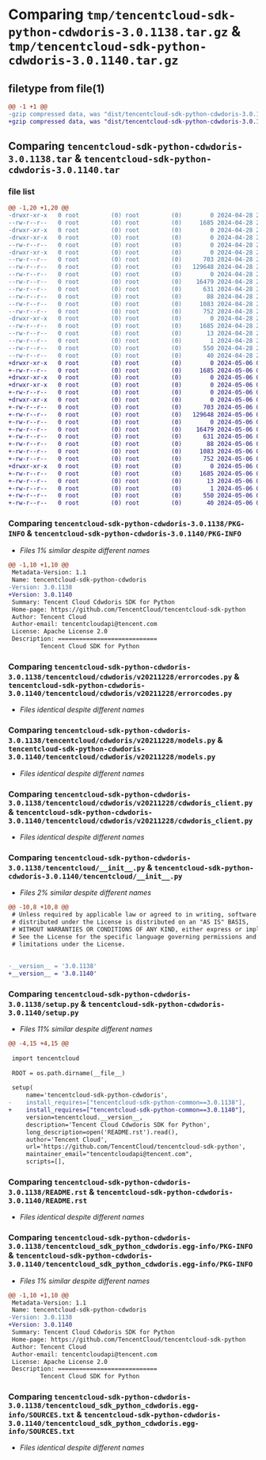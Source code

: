 # Comparing `tmp/tencentcloud-sdk-python-cdwdoris-3.0.1138.tar.gz` & `tmp/tencentcloud-sdk-python-cdwdoris-3.0.1140.tar.gz`

## filetype from file(1)

```diff
@@ -1 +1 @@
-gzip compressed data, was "dist/tencentcloud-sdk-python-cdwdoris-3.0.1138.tar", last modified: Sun Apr 28 20:34:25 2024, max compression
+gzip compressed data, was "dist/tencentcloud-sdk-python-cdwdoris-3.0.1140.tar", last modified: Mon May  6 08:04:36 2024, max compression
```

## Comparing `tencentcloud-sdk-python-cdwdoris-3.0.1138.tar` & `tencentcloud-sdk-python-cdwdoris-3.0.1140.tar`

### file list

```diff
@@ -1,20 +1,20 @@
-drwxr-xr-x   0 root         (0) root         (0)        0 2024-04-28 20:34:25.000000 tencentcloud-sdk-python-cdwdoris-3.0.1138/
--rw-r--r--   0 root         (0) root         (0)     1685 2024-04-28 20:34:25.000000 tencentcloud-sdk-python-cdwdoris-3.0.1138/PKG-INFO
-drwxr-xr-x   0 root         (0) root         (0)        0 2024-04-28 20:34:25.000000 tencentcloud-sdk-python-cdwdoris-3.0.1138/tencentcloud/
-drwxr-xr-x   0 root         (0) root         (0)        0 2024-04-28 20:34:25.000000 tencentcloud-sdk-python-cdwdoris-3.0.1138/tencentcloud/cdwdoris/
--rw-r--r--   0 root         (0) root         (0)        0 2024-04-28 20:34:25.000000 tencentcloud-sdk-python-cdwdoris-3.0.1138/tencentcloud/cdwdoris/__init__.py
-drwxr-xr-x   0 root         (0) root         (0)        0 2024-04-28 20:34:25.000000 tencentcloud-sdk-python-cdwdoris-3.0.1138/tencentcloud/cdwdoris/v20211228/
--rw-r--r--   0 root         (0) root         (0)      703 2024-04-28 20:34:25.000000 tencentcloud-sdk-python-cdwdoris-3.0.1138/tencentcloud/cdwdoris/v20211228/errorcodes.py
--rw-r--r--   0 root         (0) root         (0)   129648 2024-04-28 20:34:25.000000 tencentcloud-sdk-python-cdwdoris-3.0.1138/tencentcloud/cdwdoris/v20211228/models.py
--rw-r--r--   0 root         (0) root         (0)        0 2024-04-28 20:34:25.000000 tencentcloud-sdk-python-cdwdoris-3.0.1138/tencentcloud/cdwdoris/v20211228/__init__.py
--rw-r--r--   0 root         (0) root         (0)    16479 2024-04-28 20:34:25.000000 tencentcloud-sdk-python-cdwdoris-3.0.1138/tencentcloud/cdwdoris/v20211228/cdwdoris_client.py
--rw-r--r--   0 root         (0) root         (0)      631 2024-04-28 20:34:25.000000 tencentcloud-sdk-python-cdwdoris-3.0.1138/tencentcloud/__init__.py
--rw-r--r--   0 root         (0) root         (0)       88 2024-04-28 20:34:25.000000 tencentcloud-sdk-python-cdwdoris-3.0.1138/setup.cfg
--rw-r--r--   0 root         (0) root         (0)     1083 2024-04-28 20:34:25.000000 tencentcloud-sdk-python-cdwdoris-3.0.1138/setup.py
--rw-r--r--   0 root         (0) root         (0)      752 2024-04-28 20:34:25.000000 tencentcloud-sdk-python-cdwdoris-3.0.1138/README.rst
-drwxr-xr-x   0 root         (0) root         (0)        0 2024-04-28 20:34:25.000000 tencentcloud-sdk-python-cdwdoris-3.0.1138/tencentcloud_sdk_python_cdwdoris.egg-info/
--rw-r--r--   0 root         (0) root         (0)     1685 2024-04-28 20:34:25.000000 tencentcloud-sdk-python-cdwdoris-3.0.1138/tencentcloud_sdk_python_cdwdoris.egg-info/PKG-INFO
--rw-r--r--   0 root         (0) root         (0)       13 2024-04-28 20:34:25.000000 tencentcloud-sdk-python-cdwdoris-3.0.1138/tencentcloud_sdk_python_cdwdoris.egg-info/top_level.txt
--rw-r--r--   0 root         (0) root         (0)        1 2024-04-28 20:34:25.000000 tencentcloud-sdk-python-cdwdoris-3.0.1138/tencentcloud_sdk_python_cdwdoris.egg-info/dependency_links.txt
--rw-r--r--   0 root         (0) root         (0)      550 2024-04-28 20:34:25.000000 tencentcloud-sdk-python-cdwdoris-3.0.1138/tencentcloud_sdk_python_cdwdoris.egg-info/SOURCES.txt
--rw-r--r--   0 root         (0) root         (0)       40 2024-04-28 20:34:25.000000 tencentcloud-sdk-python-cdwdoris-3.0.1138/tencentcloud_sdk_python_cdwdoris.egg-info/requires.txt
+drwxr-xr-x   0 root         (0) root         (0)        0 2024-05-06 08:04:36.000000 tencentcloud-sdk-python-cdwdoris-3.0.1140/
+-rw-r--r--   0 root         (0) root         (0)     1685 2024-05-06 08:04:36.000000 tencentcloud-sdk-python-cdwdoris-3.0.1140/PKG-INFO
+drwxr-xr-x   0 root         (0) root         (0)        0 2024-05-06 08:04:36.000000 tencentcloud-sdk-python-cdwdoris-3.0.1140/tencentcloud/
+drwxr-xr-x   0 root         (0) root         (0)        0 2024-05-06 08:04:36.000000 tencentcloud-sdk-python-cdwdoris-3.0.1140/tencentcloud/cdwdoris/
+-rw-r--r--   0 root         (0) root         (0)        0 2024-05-06 08:04:36.000000 tencentcloud-sdk-python-cdwdoris-3.0.1140/tencentcloud/cdwdoris/__init__.py
+drwxr-xr-x   0 root         (0) root         (0)        0 2024-05-06 08:04:36.000000 tencentcloud-sdk-python-cdwdoris-3.0.1140/tencentcloud/cdwdoris/v20211228/
+-rw-r--r--   0 root         (0) root         (0)      703 2024-05-06 08:04:36.000000 tencentcloud-sdk-python-cdwdoris-3.0.1140/tencentcloud/cdwdoris/v20211228/errorcodes.py
+-rw-r--r--   0 root         (0) root         (0)   129648 2024-05-06 08:04:36.000000 tencentcloud-sdk-python-cdwdoris-3.0.1140/tencentcloud/cdwdoris/v20211228/models.py
+-rw-r--r--   0 root         (0) root         (0)        0 2024-05-06 08:04:36.000000 tencentcloud-sdk-python-cdwdoris-3.0.1140/tencentcloud/cdwdoris/v20211228/__init__.py
+-rw-r--r--   0 root         (0) root         (0)    16479 2024-05-06 08:04:36.000000 tencentcloud-sdk-python-cdwdoris-3.0.1140/tencentcloud/cdwdoris/v20211228/cdwdoris_client.py
+-rw-r--r--   0 root         (0) root         (0)      631 2024-05-06 08:04:36.000000 tencentcloud-sdk-python-cdwdoris-3.0.1140/tencentcloud/__init__.py
+-rw-r--r--   0 root         (0) root         (0)       88 2024-05-06 08:04:36.000000 tencentcloud-sdk-python-cdwdoris-3.0.1140/setup.cfg
+-rw-r--r--   0 root         (0) root         (0)     1083 2024-05-06 08:04:36.000000 tencentcloud-sdk-python-cdwdoris-3.0.1140/setup.py
+-rw-r--r--   0 root         (0) root         (0)      752 2024-05-06 08:04:36.000000 tencentcloud-sdk-python-cdwdoris-3.0.1140/README.rst
+drwxr-xr-x   0 root         (0) root         (0)        0 2024-05-06 08:04:36.000000 tencentcloud-sdk-python-cdwdoris-3.0.1140/tencentcloud_sdk_python_cdwdoris.egg-info/
+-rw-r--r--   0 root         (0) root         (0)     1685 2024-05-06 08:04:36.000000 tencentcloud-sdk-python-cdwdoris-3.0.1140/tencentcloud_sdk_python_cdwdoris.egg-info/PKG-INFO
+-rw-r--r--   0 root         (0) root         (0)       13 2024-05-06 08:04:36.000000 tencentcloud-sdk-python-cdwdoris-3.0.1140/tencentcloud_sdk_python_cdwdoris.egg-info/top_level.txt
+-rw-r--r--   0 root         (0) root         (0)        1 2024-05-06 08:04:36.000000 tencentcloud-sdk-python-cdwdoris-3.0.1140/tencentcloud_sdk_python_cdwdoris.egg-info/dependency_links.txt
+-rw-r--r--   0 root         (0) root         (0)      550 2024-05-06 08:04:36.000000 tencentcloud-sdk-python-cdwdoris-3.0.1140/tencentcloud_sdk_python_cdwdoris.egg-info/SOURCES.txt
+-rw-r--r--   0 root         (0) root         (0)       40 2024-05-06 08:04:36.000000 tencentcloud-sdk-python-cdwdoris-3.0.1140/tencentcloud_sdk_python_cdwdoris.egg-info/requires.txt
```

### Comparing `tencentcloud-sdk-python-cdwdoris-3.0.1138/PKG-INFO` & `tencentcloud-sdk-python-cdwdoris-3.0.1140/PKG-INFO`

 * *Files 1% similar despite different names*

```diff
@@ -1,10 +1,10 @@
 Metadata-Version: 1.1
 Name: tencentcloud-sdk-python-cdwdoris
-Version: 3.0.1138
+Version: 3.0.1140
 Summary: Tencent Cloud Cdwdoris SDK for Python
 Home-page: https://github.com/TencentCloud/tencentcloud-sdk-python
 Author: Tencent Cloud
 Author-email: tencentcloudapi@tencent.com
 License: Apache License 2.0
 Description: ============================
         Tencent Cloud SDK for Python
```

### Comparing `tencentcloud-sdk-python-cdwdoris-3.0.1138/tencentcloud/cdwdoris/v20211228/errorcodes.py` & `tencentcloud-sdk-python-cdwdoris-3.0.1140/tencentcloud/cdwdoris/v20211228/errorcodes.py`

 * *Files identical despite different names*

### Comparing `tencentcloud-sdk-python-cdwdoris-3.0.1138/tencentcloud/cdwdoris/v20211228/models.py` & `tencentcloud-sdk-python-cdwdoris-3.0.1140/tencentcloud/cdwdoris/v20211228/models.py`

 * *Files identical despite different names*

### Comparing `tencentcloud-sdk-python-cdwdoris-3.0.1138/tencentcloud/cdwdoris/v20211228/cdwdoris_client.py` & `tencentcloud-sdk-python-cdwdoris-3.0.1140/tencentcloud/cdwdoris/v20211228/cdwdoris_client.py`

 * *Files identical despite different names*

### Comparing `tencentcloud-sdk-python-cdwdoris-3.0.1138/tencentcloud/__init__.py` & `tencentcloud-sdk-python-cdwdoris-3.0.1140/tencentcloud/__init__.py`

 * *Files 2% similar despite different names*

```diff
@@ -10,8 +10,8 @@
 # Unless required by applicable law or agreed to in writing, software
 # distributed under the License is distributed on an "AS IS" BASIS,
 # WITHOUT WARRANTIES OR CONDITIONS OF ANY KIND, either express or implied.
 # See the License for the specific language governing permissions and
 # limitations under the License.
 
 
-__version__ = '3.0.1138'
+__version__ = '3.0.1140'
```

### Comparing `tencentcloud-sdk-python-cdwdoris-3.0.1138/setup.py` & `tencentcloud-sdk-python-cdwdoris-3.0.1140/setup.py`

 * *Files 11% similar despite different names*

```diff
@@ -4,15 +4,15 @@
 
 import tencentcloud
 
 ROOT = os.path.dirname(__file__)
 
 setup(
     name='tencentcloud-sdk-python-cdwdoris',
-    install_requires=["tencentcloud-sdk-python-common==3.0.1138"],
+    install_requires=["tencentcloud-sdk-python-common==3.0.1140"],
     version=tencentcloud.__version__,
     description='Tencent Cloud Cdwdoris SDK for Python',
     long_description=open('README.rst').read(),
     author='Tencent Cloud',
     url='https://github.com/TencentCloud/tencentcloud-sdk-python',
     maintainer_email="tencentcloudapi@tencent.com",
     scripts=[],
```

### Comparing `tencentcloud-sdk-python-cdwdoris-3.0.1138/README.rst` & `tencentcloud-sdk-python-cdwdoris-3.0.1140/README.rst`

 * *Files identical despite different names*

### Comparing `tencentcloud-sdk-python-cdwdoris-3.0.1138/tencentcloud_sdk_python_cdwdoris.egg-info/PKG-INFO` & `tencentcloud-sdk-python-cdwdoris-3.0.1140/tencentcloud_sdk_python_cdwdoris.egg-info/PKG-INFO`

 * *Files 1% similar despite different names*

```diff
@@ -1,10 +1,10 @@
 Metadata-Version: 1.1
 Name: tencentcloud-sdk-python-cdwdoris
-Version: 3.0.1138
+Version: 3.0.1140
 Summary: Tencent Cloud Cdwdoris SDK for Python
 Home-page: https://github.com/TencentCloud/tencentcloud-sdk-python
 Author: Tencent Cloud
 Author-email: tencentcloudapi@tencent.com
 License: Apache License 2.0
 Description: ============================
         Tencent Cloud SDK for Python
```

### Comparing `tencentcloud-sdk-python-cdwdoris-3.0.1138/tencentcloud_sdk_python_cdwdoris.egg-info/SOURCES.txt` & `tencentcloud-sdk-python-cdwdoris-3.0.1140/tencentcloud_sdk_python_cdwdoris.egg-info/SOURCES.txt`

 * *Files identical despite different names*

